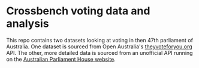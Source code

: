 # Crossbench voting data and analysis

This repo contains two datasets looking at voting in then 47th parliament of Australia. One dataset is sourced from Open Australia's [theyvoteforyou.org](https://theyvoteforyou.org.au/help/data) API. The other, more detailed data is sourced from an unofficial API running on the [Australian Parliament House website](https://www.aph.gov.au/). 
